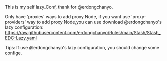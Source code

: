 This is my self lazy_Conf, thank for @erdongchanyo.

Only have 'proxies' ways to add proxy Node, if you want use 'proxy-providers' way to add proxy Node,you can use download @erdongchanyo's lazy configuration:
https://raw.githubusercontent.com/erdongchanyo/Rules/main/Stash/Stash_EDC-Lazy.yaml

Tips: If use @erdongchanyo's lazy configuration, you should change some confige.
